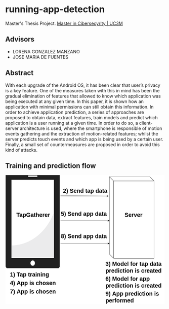 # running-app-detection

Master's Thesis Project. [Master in Cibersecyrity | UC3M](https://www.uc3m.es/ss/Satellite/Postgrado/en/Detalle/Estudio_C/1371209197821/1371219633369/Master_in_Cybersecurity)

## Advisors
* LORENA GONZALEZ MANZANO
* JOSE MARIA DE FUENTES

## Abstract

With each upgrade of the Android OS, it has been clear that user’s privacy is a key feature. One of the measures taken with this in mind has been the gradual elimination of features that allowed to know which application was being executed at any given time. In this paper, it is shown how an application with minimal permissions can still obtain this information. In order to achieve application prediction, a series of approaches are proposed to obtain data, extract features, train models and predict which application is a user running at a given time. In order to do so, a client-server architecture is used, where the smartphone is responsible of motion events gathering and the extraction of motion-related features; whilst the server predicts touch events and which app is being used by a certain user. Finally, a small set of countermeasures are proposed in order to avoid this kind of attacks.

## Training and prediction flow

![flow](images/flow.png)
